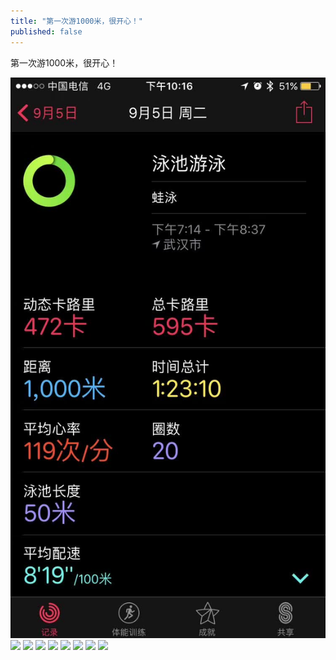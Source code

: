```yaml
---
title: "第一次游1000米，很开心！"
published: false
---
```

第一次游1000米，很开心！

![](./1.jpg)
![](./2.jpg)
![](./3.jpg)
![](./4.jpg)
![](./5.jpg)
![](./6.jpg)
![](./7.jpg)
![](./8.jpg)
![](./9.jpg)
